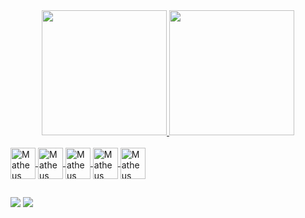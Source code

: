 
<div align="center">
  <a href="https://github.com/MReisDeve">
  <img height="200em" src="https://github-readme-stats.vercel.app/api?username=MReisDeve&show_icons=true&theme=dracula&include_all_commits=true&count_private=true"/>
  <img height="200em" src="https://github-readme-stats.vercel.app/api/top-langs/?username=MReisDeve&layout=compact&langs_count=7&theme=dracula"/>
</div>
  
<div style="display: inline_block"><br>
  
  <img align="center" alt="Matheus" height="50" width="40" src="https://cdn.jsdelivr.net/gh/devicons/devicon/icons/java/java-original.svg"> 
  <img align="center" alt="Matheus" height="50" width="40" src="https://cdn.jsdelivr.net/gh/devicons/devicon/icons/python/python-original.svg">     
  <img align="center" alt="Matheus" height="50" width="40" src="https://cdn.jsdelivr.net/gh/devicons/devicon/icons/django/django-plain.svg">
  <img align="center" alt="Matheus" height="50" width="40" src="https://cdn.jsdelivr.net/gh/devicons/devicon/icons/git/git-original.svg">
  <img align="center" alt="Matheus" height="50" width="40" src="https://cdn.jsdelivr.net/gh/devicons/devicon/icons/selenium/selenium-original.svg"> 
</div>
  
  ##
  
 <div>
  <a href = "matheusereis44@gmail.com"><img src="https://img.shields.io/badge/-Gmail-%23333?style=for-the-badge&logo=gmail&logoColor=white" target="_blank"></a>
  <a href="https://www.linkedin.com/in/matheusreisdev/" target="_blank"><img src="https://img.shields.io/badge/-LinkedIn-%230077B5?style=for-the-badge&logo=linkedin&logoColor=white" target="_blank"></a>  
 </div>
